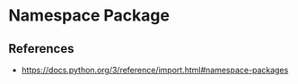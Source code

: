 # Namespace Package



## References

- https://docs.python.org/3/reference/import.html#namespace-packages
